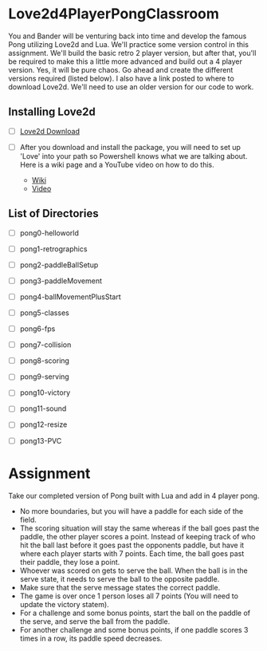 # Love2d4PlayerPongClassroom
You and Bander will be venturing back into time and develop the famous Pong utilizing Love2d and Lua.  We'll practice some version control in this assignment.  We'll build the basic retro 2 player version, but after that, you'll be required to make this a little more advanced and build out a 4 player version.  Yes, it will be pure chaos.  Go ahead and create the different versions required (listed below).  I also have a link posted to where to download Love2d.  We'll need to use an older version for our code to work.  

## Installing Love2d
- [ ] [Love2d Download](https://github.com/love2d/love/releases/download/0.10.2/love-0.10.2-win64.exe)

- [ ] After you download and install the package, you will need to set up 'Love' into your path so Powershell knows what we are talking about. Here is a wiki page and a YouTube video on how to do this.
    - [Wiki](https://love2d.org/wiki/PATH)
    - [Video](https://www.youtube.com/watch?v=gb9e3m98avk&ab_channel=TheCuriousCoder)


## List of Directories
 - [ ] pong0-helloworld
 - [ ] pong1-retrographics
 - [ ] pong2-paddleBallSetup
 - [ ] pong3-paddleMovement
 - [ ] pong4-ballMovementPlusStart
 - [ ] pong5-classes
 - [ ] pong6-fps
 - [ ] pong7-collision
 - [ ] pong8-scoring
 - [ ] pong9-serving
 - [ ] pong10-victory
 - [ ] pong11-sound
 - [ ] pong12-resize
 - [ ] pong13-PVC





# Assignment
Take our completed version of Pong built with Lua and add in 4 player pong.
- No more boundaries, but you will have a paddle for each side of the field.
- The scoring situation will stay the same whereas if the ball goes past the paddle, the other player scores a point. Instead of keeping track of who hit the ball last before it goes past the opponents paddle, but have it where each player starts with 7 points. Each time, the ball goes past their paddle, they lose a point.
- Whoever was scored on gets to serve the ball. When the ball is in the serve state, it needs to serve the ball to the opposite paddle.
- Make sure that the serve message states the correct paddle.
- The game is over once 1 person loses all 7 points (You will need to update the victory statem).
- For a challenge and some bonus points, start the ball on the paddle of the serve, and serve the ball from the paddle.
- For another challenge and some bonus points, if one paddle scores 3 times in a row, its paddle speed decreases.